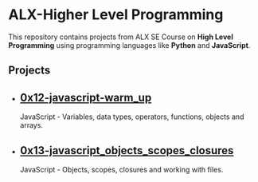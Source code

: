 # ALX-Higher Level Programming

This repository contains projects from ALX SE Course on
**High Level Programming** using programming languages like **Python** and **JavaScript**.

## Projects

- ## [0x12-javascript-warm_up](https://github.com/10thcode/alx-higher_level_programming/tree/main/0x12-javascript-warm_up)

    JavaScript - Variables, data types, operators, functions, objects and arrays.

- ## [0x13-javascript_objects_scopes_closures](https://github.com/10thcode/alx-higher_level_programming/tree/main/0x13-javascript_objects_scopes_closures)

    JavaScript - Objects, scopes, closures and working with files.
